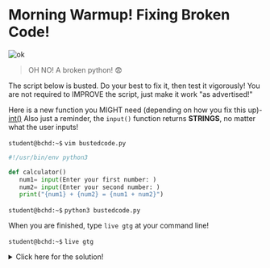 # Morning Warmup! Fixing Broken Code!

![ok](https://github.com/user-attachments/assets/a781e1f4-420c-43ea-9651-6541582d3d37)

> OH NO! A broken python! 😨

The script below is busted. Do your best to fix it, then test it vigorously! You are not required to IMPROVE the script, just make it work "as advertised!"

Here is a new function you MIGHT need (depending on how you fix this up)- [int()](https://www.w3schools.com/python/ref_func_int.asp)
Also just a reminder, the `input()` function returns **STRINGS**, no matter what the user inputs!

`student@bchd:~$` `vim bustedcode.py`

```python
#!/usr/bin/env python3

def calculator()
   num1= input(Enter your first number: )
   num2= input(Enter your second number: )
   print("{num1} + {num2} = {num1 + num2}")
```

`student@bchd:~$` `python3 bustedcode.py`

When you are finished, type `live gtg` at your command line!

`student@bchd:~$` `live gtg`

<details>
  <summary>Click here for the solution!</summary>

```python
#!/usr/bin/env python3

def calculator():  # Added colon to function definition
    num1 = int(input("Enter your first number: "))   # Added missing quotation marks and converted input to int
    num2 = int(input("Enter your second number: "))  # Added missing quotation marks and converted input to int
    print(f"{num1} + {num2} = {num1 + num2}")        # Fixed f-string formatting for proper variable substitution

calculator()  # Added function call to execute the calculator
```

</details>
